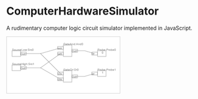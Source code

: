 ComputerHardwareSimulator
=========================

A rudimentary computer logic circuit simulator implemented in JavaScript.

<img src="Screenshot.png" />